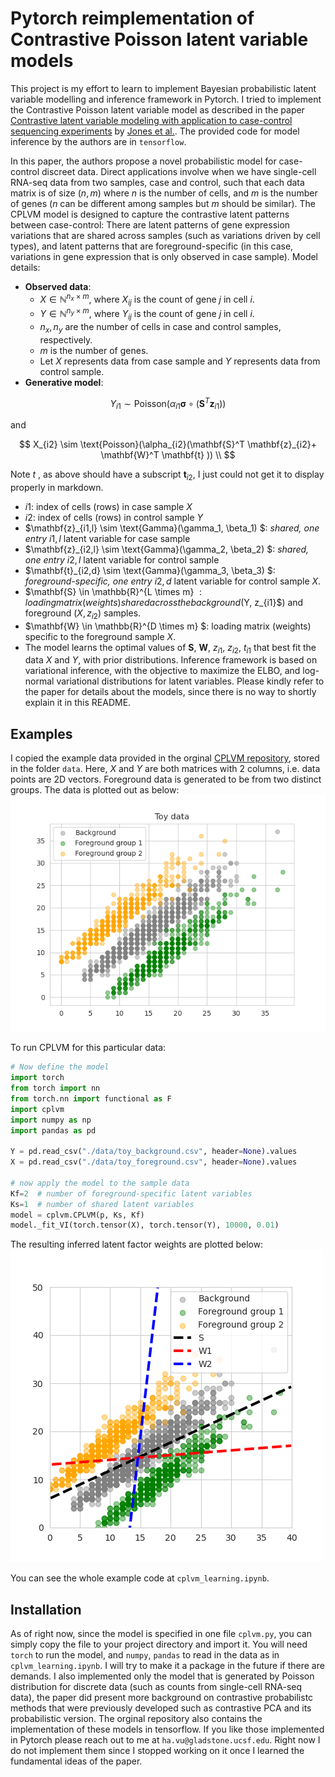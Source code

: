 # Pytorch reimplementation of Contrastive Poisson latent variable models

This project is my effort to learn to implement Bayesian probabilistic latent variable modelling and inference framework in Pytorch. I tried to implement the Contrastive Poisson latent variable model as described in the paper [Contrastive latent variable modeling with application to case-control sequencing experiments](https://arxiv.org/abs/2102.06731) by [Jones et al.](https://github.com/andrewcharlesjones/cplvm/tree/main?tab=readme-ov-file). The provided code for model inference by the authors are in ```tensorflow```. 

In this paper, the authors propose a novel probabilistic model for case-control discreet data. Direct applications involve when we have single-cell RNA-seq data from two samples, case and control, such that each data matrix is of size $(n,m)$ where $n$ is the number of cells, and $m$ is the number of genes ($n$ can be different among samples but $m$ should be similar). The CPLVM model is designed to capture the contrastive latent patterns between case-control: There are latent patterns of gene expression variations that are shared across samples (such as variations driven by cell types), and latent patterns that are foreground-specific (in this case, variations in gene expression that is only observed in case sample). Model details: 

- **Observed data**: 
  - $X \in \mathbb{N}^{n_x \times m}$, where $X_{ij}$ is the count of gene $j$ in cell $i$.
  - $Y \in \mathbb{N}^{n_y \times m}$, where $Y_{ij}$ is the count of gene $j$ in cell $i$.
  - $n_x, n_y$ are the number of cells in case and control samples, respectively.
  - $m$ is the number of genes.
  - Let $X$ represents data from case sample and $Y$ represents data from control sample.
- **Generative model**:

$$
Y_{i1} \sim \text{Poisson}(\alpha_{i1}\mathbf{\sigma} \circ (\mathbf{S}^T \mathbf{z}_{i1})) 
$$

and 

$$
X_{i2} \sim \text{Poisson}(\alpha_{i2}(\mathbf{S}^T \mathbf{z}_{i2}+ \mathbf{W}^T \mathbf{t} )) \\
$$

Note $t$ , as above should have a subscript $\mathbf{t}_{i2}$, I just could not get it to display properly in markdown. 
  - $i1$: index of cells (rows) in case sample $X$
  - $i2$: index of cells (rows) in control sample $Y$
  - $\mathbf{z}_{i1,l} \sim \text{Gamma}(\gamma_1, \beta_1) $: *shared, one entry* $i1,l$ latent variable for case sample
  - $\mathbf{z}_{i2,l} \sim \text{Gamma}(\gamma_2, \beta_2) $: *shared, one entry* $i2,l$ latent variable for control sample
  - $\mathbf{t}_{i2,d} \sim \text{Gamma}(\gamma_3, \beta_3) $: *foreground-specific, one entry* $i2,d$ latent variable for control sample $X$. 
  - $\mathbf{S} \in \mathbb{R}^{L \times m} $: loading matrix (weights) shared across the background ($Y, z_{i1}$) and foreground $(X, z_{i2})$ samples. 
  - $\mathbf{W} \in \mathbb{R}^{D \times m} $: loading matrix (weights) specific to the foreground sample $X$.
  - The model learns the optimal values of $\mathbf{S}$, $\mathbf{W}$, $z_{i1}$, $z_{i2}$, $t_{i1}$ that best fit the data $X$ and $Y$, with prior distributions. Inference framework is based on variational inference, with the objective to maximize the ELBO, and log-normal variational distributions for latent variables. Please kindly refer to the paper for details about the models, since there is no way to shortly explain it in this README.


## Examples

I copied the example data provided in the orginal [CPLVM repository](https://github.com/andrewcharlesjones/cplvm/tree/main), stored in the folder ```data```. Here, $X$ and $Y$ are both matrices with 2 columns, i.e. data points are 2D vectors. Foreground data is generated to be from two distinct groups. The data is plotted out as below:
![Data](./figures/toy_data.png)

To run CPLVM for this particular data:
```python
# Now define the model
import torch
from torch import nn
from torch.nn import functional as F
import cplvm
import numpy as np
import pandas as pd

Y = pd.read_csv("./data/toy_background.csv", header=None).values
X = pd.read_csv("./data/toy_foreground.csv", header=None).values

# now apply the model to the sample data
Kf=2  # number of foreground-specific latent variables
Ks=1  # number of shared latent variables
model = cplvm.CPLVM(p, Ks, Kf)
model._fit_VI(torch.tensor(X), torch.tensor(Y), 10000, 0.01)
```
The resulting inferred latent factor weights are plotted below:
![Infered contrastive model latent weights $S$ and $W$](./figures/toy_data_inferred.png)

You can see the whole example code at ```cplvm_learning.ipynb```.

## Installation
As of right now, since the model is specified in one file ```cplvm.py```, you can simply copy the file to your project directory and import it. You will need ```torch``` to run the model, and ```numpy```, ```pandas``` to read in the data as in ```cplvm_learning.ipynb```. I will try to make it a package in the future if there are demands. I also implemented only the model that is generated by Poisson distribution for discrete data (such as counts from single-cell RNA-seq data), the paper did present more background on contrastive probabilistc methods that were previously developed such as contrastive PCA and its probabilistic version. The orginal repository also contains the implementation of these models in tensorflow. If you like those implemented in Pytorch please reach out to me at ```ha.vu@gladstone.ucsf.edu```. Right now I do not implement them since I stopped working on it once I learned the fundamental ideas of the paper. 